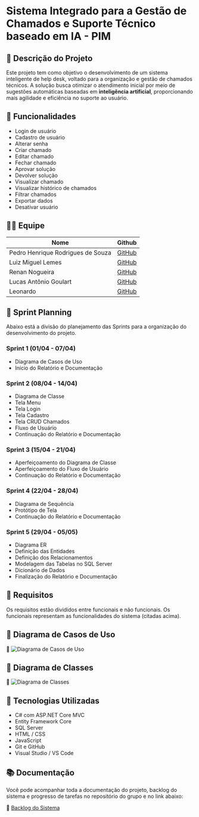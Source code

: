 
# Sistema Integrado para a Gestão de Chamados e Suporte Técnico baseado em IA - PIM

## 📌 Descrição do Projeto

Este projeto tem como objetivo o desenvolvimento de um sistema inteligente de help desk, voltado para a organização e gestão de chamados técnicos. A solução busca otimizar o atendimento inicial por meio de sugestões automáticas baseadas em **inteligência artificial**, proporcionando mais agilidade e eficiência no suporte ao usuário.

## 🚀 Funcionalidades

- Login de usuário
- Cadastro de usuário
- Alterar senha
- Criar chamado
- Editar chamado
- Fechar chamado
- Aprovar solução
- Devolver solução
- Visualizar chamado
- Visualizar histórico de chamados
- Filtrar chamados
- Exportar dados
- Desativar usuário

## 👨‍💻 Equipe

| Nome                         | Github   |
|------------------------------|----------|
| Pedro Henrique Rodrigues de Souza | [GitHub](#) |
| Luiz Miguel Lemes                 | [GitHub](#) |
| Renan Nogueira                   | [GitHub](#) |
| Lucas Antônio Goulart            | [GitHub](#) |
| Leonardo                         | [GitHub](#) |

## 📅 Sprint Planning

Abaixo está a divisão do planejamento das Sprints para a organização do desenvolvimento do projeto.

### Sprint 1 (01/04 - 07/04)
- Diagrama de Casos de Uso  
- Início do Relatório e Documentação

### Sprint 2 (08/04 - 14/04)
- Diagrama de Classe   
- Tela Menu  
- Tela Login  
- Tela Cadastro  
- Tela CRUD Chamados  
- Fluxo de Usuário  
- Continuação do Relatório e Documentação

### Sprint 3 (15/04 - 21/04)
- Aperfeiçoamento do Diagrama de Classe  
- Aperfeiçoamento do Fluxo de Usuário  
- Continuação do Relatório e Documentação

### Sprint 4 (22/04 - 28/04)
- Diagrama de Sequência  
- Protótipo de Tela  
- Continuação do Relatório e Documentação

### Sprint 5 (29/04 - 05/05)
- Diagrama ER  
- Definição das Entidades  
- Definição dos Relacionamentos  
- Modelagem das Tabelas no SQL Server  
- Dicionário de Dados  
- Finalização do Relatório e Documentação

## 📁 Requisitos

Os requisitos estão divididos entre funcionais e não funcionais. Os funcionais representam as funcionalidades do sistema (citadas acima).

## 🧠 Diagrama de Casos de Uso

🧠 ![Diagrama de Casos de Uso](https://github.com/PedroRSouza0/PIM3/blob/main/DiagramaCasosDeUso.asta)

## 🧱 Diagrama de Classes

🧱 ![Diagrama de Classes](https://github.com/PedroRSouza0/PIM3/blob/main/DiagramaClasses.asta)

## 🧪 Tecnologias Utilizadas

- C# com ASP.NET Core MVC
- Entity Framework Core
- SQL Server
- HTML / CSS
- JavaScript
- Git e GitHub
- Visual Studio / VS Code

## 📚 Documentação

Você pode acompanhar toda a documentação do projeto, backlog do sistema e progresso de tarefas no repositório do grupo e no link abaixo:

🔗 [Backlog do Sistema](https://github.com/PedroRSouza0/PIM3/blob/main/Backlog.md)
